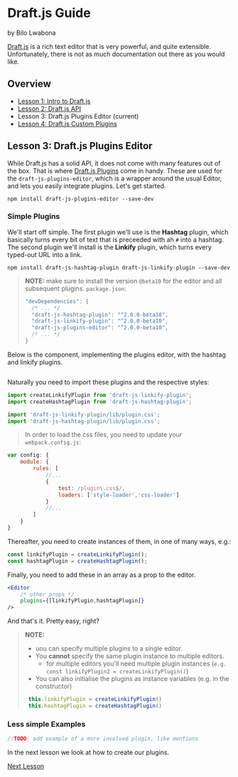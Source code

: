# Draft.js Guide
by Bilo Lwabona

[Draft.js](https://draftjs.org/) is a rich text editor that is very powerful, and quite extensible. Unfortunately, there is not as much documentation out there as you would like.

## Overview

- [Lesson 1: Intro to Draft.js](https://github.com/bilo-io/draft-js-guide/tree/master/src/app/pages/lesson1)
- [Lesson 2: Draft.js API](https://github.com/bilo-io/draft-js-guide/tree/master/src/app/pages/lesson2)
- Lesson 3: Draft.js Plugins Editor (current)
- [Lesson 4: Draft.js Custom Plugins](https://github.com/bilo-io/draft-js-guide/tree/master/src/app/pages/lesson4)

## Lesson 3: Draft.js Plugins Editor

While Draft.js has a solid API, it does not come with many features out of the box. That is where [Draft.js Plugins](https://www.draft-js-plugins.com) come in handy. These are used for the `draft-js-plugins-editor`, which is a wrapper around the usual Editor, and lets you easily integrate plugins. Let's get started.

```
npm install draft-js-plugins-editor --save-dev
```

### Simple Plugins

We'll start off simple. The first plugin we'll use is the **Hashtag** plugin, which basically turns every bit of text that is preceeded with ah `#` into a hashtag. The second plugin we'll install is the **Linkify** plugin, which turns every typed-out URL into a link.

```
npm install draft-js-hashtag-plugin draft-js-linkify-plugin --save-dev
```

>**NOTE:**
>make sure to install the version `@beta10` for the editor and all subsequent plugins.
>`package.json`:
>```jsx
>"devDependencies": {
>   /* ... */
>   "draft-js-hashtag-plugin": "^2.0.0-beta10",
>   "draft-js-linkify-plugin": "^2.0.0-beta10",
>   "draft-js-plugins-editor": "^2.0.0-beta10",
>   /* ... */
>}
>```


Below is the component, implementing the plugins editor, with the hashtag and linkify plugins.

```jsx
```

Naturally you need to import these plugins and the respective styles:

```jsx
import createLinkifyPlugin from 'draft-js-linkify-plugin';
import createHashtagPlugin from 'draft-js-hashtag-plugin';

import 'draft-js-linkify-plugin/lib/plugin.css';
import 'draft-js-hashtag-plugin/lib/plugin.css';
```

>In order to load the css files, you need to update your `webpack.config.js`:
```js
var config: {
    module: {
        rules: [
            //...
            {
                test: /plugin\.css$/,
                loaders: ['style-loader','css-loader']
            }
            //...
        ]
    }
}
```

Thereafter, you need to create instances of them, in one of many ways, e.g.:

```jsx
const linkifyPlugin = createLinkifyPlugin();
const hashtagPlugin = createHashtagPlugin();
```

Finally, you need to add these in an array as a prop to the editor.

```jsx
<Editor 
    /* other props */
    plugins={[linkifyPlugin,hashtagPlugin]}
/>        
```

And that's it. Pretty easy, right? 

>**NOTE:**
> - uou can specify multiple plugins to a single editor.
> - You **cannot** specify the same plugin instance to multiple editors. 
>   - for multiple editors you'll need multiple plugin instances (`e.g. const linkifyPlugin2 = createLinkifyPlugin()`)
> - You can also initialise the plugins as instance variables (e.g. in the constructor)
>```jsx
>  this.linkifyPlugin = createLinkifyPlugin()
>  this.hashtagPlugin = createHashtagPlugin()
>```

### Less simple Examples

```jsx
//TODO: add example of a more involved plugin, like mentions
```

In the next lesson we look at how to create our plugins.

[Next Lesson](https://github.com/bilo-io/draft-js-guide/tree/master/src/app/pages/lesson4)
